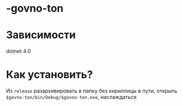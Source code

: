 # -govno-ton

# Зависимости
dotnet 4.0
# Как установить?
Из `release` разархивировать в папку без кириллицы в пути, открыть `$govno-ton/bin/Debug/$govno-ton.exe`, наслаждаться